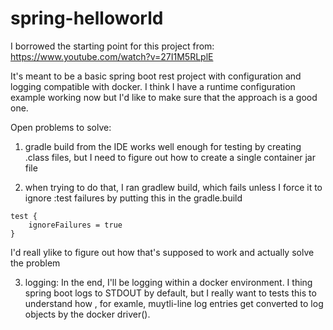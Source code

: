 # spring-helloworld
I borrowed the starting point for this project from:  https://www.youtube.com/watch?v=27I1M5RLplE


It's meant to be a basic spring boot rest project with configuration and logging compatible with docker.  I think I have  a runtime configuration example working now but I'd like to make sure that the approach is a good one.

Open problems to solve:
1) gradle build from the IDE works well enough for testing by creating .class files, but I need to figure out how to create a single container jar file 

2) when trying to do that, I ran gradlew build, which fails unless I force it to ignore :test failures by putting this in the gradle.build
```
test {
	ignoreFailures = true
}
```

I'd reall ylike to figure out how that's supposed to work and actually solve the problem

3) logging: In the end, I'll be logging within a docker environment. I thing spring boot logs to STDOUT by default, but I really want to tests this to understand how , for examle, muytli-line log entries get converted to log objects by the docker driver().

